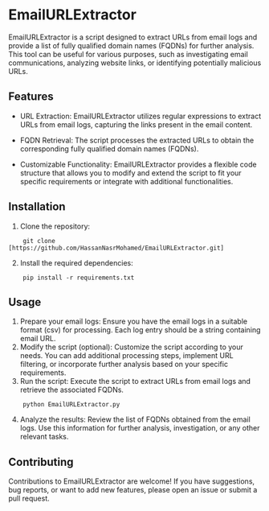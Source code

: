 # EmailURLExtractor
 EmailURLExtractor is a script designed to extract URLs from email logs and provide a list of fully qualified domain names (FQDNs) for further analysis. This tool can be useful for various purposes, such as investigating email communications, analyzing website links, or identifying potentially malicious URLs.
 
## Features

- URL Extraction: EmailURLExtractor utilizes regular expressions to extract URLs from email logs, capturing the links present in the email content.

- FQDN Retrieval: The script processes the extracted URLs to obtain the corresponding fully qualified domain names (FQDNs).

- Customizable Functionality: EmailURLExtractor provides a flexible code structure that allows you to modify and extend the script to fit your specific requirements or integrate with additional functionalities.

## Installation

1. Clone the repository:

```
	git clone [https://github.com/HassanNasrMohamed/EmailURLExtractor.git]
```

2. Install the required dependencies:

```
	pip install -r requirements.txt
```
## Usage

1. Prepare your email logs: Ensure you have the email logs in a suitable format (csv) for processing. Each log entry should be a string containing email URL.
2. Modify the script (optional): Customize the script according to your needs. You can add additional processing steps, implement URL filtering, or incorporate further analysis based on your specific requirements.
3. Run the script: Execute the script to extract URLs from email logs and retrieve the associated FQDNs.
```
	python EmailURLExtractor.py
```
4. Analyze the results: Review the list of FQDNs obtained from the email logs. Use this information for further analysis, investigation, or any other relevant tasks.

## Contributing
Contributions to EmailURLExtractor are welcome! If you have suggestions, bug reports, or want to add new features, please open an issue or submit a pull request.
